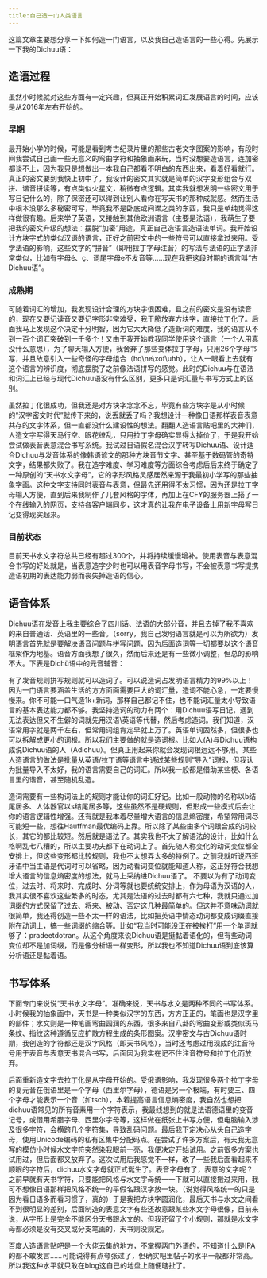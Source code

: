 ```yaml
---
title:自己造一门人类语言
---
```

这篇文章主要想分享一下如何造一门语言，以及我自己造语言的一些心得。先展示一下我的Dichuu语：

## 造语过程
虽然小时候就对这些方面有一定兴趣，但真正开始积累词汇发展语言的时间，应该是从2016年左右开始的。

### 早期
最开始小学的时候，可能是看到考古纪录片里的那些古老文字图案的影响，有段时间我尝试自己画一些无意义的弯曲字符和抽象画来玩，当时没想要造语言，连加密都谈不上，因为我只是想做出一本我自己都看不明白的东西出来，看着好看就行。真正的密文要到我快上初中了，我设计的密文其实就是简单的汉字变形组合与双拼、谐音拼读等，有点类似火星文，稍微有点逻辑。其实我就想发明一些密文用于写日记什么的，除了保密还可以得到让别人看你在写天书的那种成就感。然而生活中根本没那么多秘密可写，毕竟我不是卧底或间谍之类的东西，我只是单纯觉得这样做很有趣。后来学了英语，又接触到其他欧洲语言（主要是法语），我萌生了要把我的密文升级的想法：摆脱“加密”用途，真正自己造语言造语法单词。我开始设计方块字式的类似汉语的语言，正好之前密文中的一些符号可以直接拿过来用。受学法语的影响，这些文字的“拼音”（即用拉丁字母注音）的写法与法语的正字法非常类似，比如有字母é、ç、词尾字母e不发音等……现在我把这段时期的语言叫“古Dichuu语”。
### 成熟期
可随着词汇的增加，我发现设计合理的方块字很困难，且之前的密文是没有读音的，现在又要记读音又要记字形非常难受，我干脆放弃方块字，直接拉丁化了。后面我马上发现这个决定十分明智，因为它大大降低了造新词的难度，我的语言从不到一百个词汇突破到一千多个！又由于我开始教我同学使用这个语言（一个人用真没什么意思），为了聊天输入方便，我舍弃了那些变体拉丁字母，只用26个字母书写，并且故意引入一些奇怪的字母组合（hq\ne\xof\uhh），让人一眼看上去就有这个语言的辨识度，彻底摆脱了之前像法语拼写的感觉。此时的Dichuu与在语法和词汇上已经与现代Dichuu语没有什么区别，更多只是词汇量与书写方式上的区别。

虽然拉丁化很成功，但我还是对方块字念念不忘，毕竟有些方块字是从小时候的“汉字密文时代”就传下来的，说丢就丢了吗？我想设计一种像日语那样表音表意共存的文字体系，但一直都没什么建设性的想法。翻翻人造语言贴吧里的大神们，人造文字写得天马行空、眼花缭乱，只用拉丁字母确实显得太掉价了，于是我开始尝试做表音表意混合书写系统。我试过日语假名混合汉字转写Dichuu语、设计适合Dichuu与发音体系的像韩语谚文的那种方块音节文字、甚至基于数码管的奇特文字，结果都失败了。我在造字难度、学习难度等方面综合考虑后后来终于确定了一种原创的“天书水文字母”，它的字形风格灵感居然来源于我最初小学写的那些抽象字画。这种文字支持同时表音与表意，但最先还用得不太习惯，因为还是拉丁字母输入方便，直到后来我制作了几套风格的字体，再加上在CFY的服务器上搭了一个在线输入的网页，支持各客户端同步，这才真的让我在电子设备上用新字母写日记变得现实起来。

### 目前状态
目前天书水文字符总共已经有超过300个，并将持续缓慢增补。使用表音与表意混合书写的好处就是，当表意造字少时也可以用表音字母书写，不会被表意书写提携造语初期的表达能力弱而丧失掉造语的信心。
## 语音体系

Dichuu语在发音上我主要综合了四川话、法语的大部分音，并且去掉了我不喜欢的来自普通话、英语里的一些音。（sorry，我自己发明语言就是可以为所欲为）发明语言首先就是要解决语音问题与拼写问题，因为后面造词等一切都要以这个语音框架作为地基。语音方面我想了很久，然而后来还是有一些微小调整，但总的影响不大。下表是Dichü语中的元音辅音：

有了发音规则拼写规则就可以造词了。可以说造词占发明语言精力的99%以上！因为一门语言要涵盖生活的方方面面需要巨大的词汇量，造词不能心急，一定要慢慢来。你不可能一口气造1k+新词，那样自己都记不住，也不能词汇量太小导致语言的基本表达能力都不够。我坚持造词的动力有两个：用Dichuu语写日记，遇到无法表达但又不生僻的词就先用汉语\英语等代替，然后考虑造词。我们知道，汉语常用字就是两千左右，但常用词组肯定早就上万了。英语单词固然多，但很多也可以拆解成更小的词根。所以我们主要做的就是造词根。比如人(A)与Dichuu语构成说Dichuu语的人（Adichuu）。但真正用起来你就会发现词根远远不够用。某些人造语言的做法是批量从英语/拉丁语等语言中通过某些规则“导入”词根，但我认为批量导入不太好，我的语言需要自己的词汇。所以我一般都是借助某些梗、各语言里的谐音，甚至随机乱造。

造词需要有一些构词法上的规则才能让你的词汇好记。比如一般动物的名称以b结尾居多、人体器官以s结尾居多等，这些虽然不是硬规则，但形成一些模式后会让你的语言逻辑性增强。还有就是我本着尽量增大语言的信息熵密度，希望常用词尽可能短一些，想往Hauffman最优编码上靠。所以除了某些由多个词跟合成的词较长，其它的都比较短。然后就是语法了。其实我也不太了解语法的设计，比如什么格啊乱七八糟的，所以主要功夫都下在动词上了。首先随人称变化的动词变位都全安排上，但这些变形都比较规则，我也不太想弄太多的特例了。之前我就听说西班牙语中当主语是代词时可以省略，因为动看词变位就能知道人称，这正好符合我想增大语言的信息熵密度的想法，就马上采纳进Dichuu语了。
不要以为有了动词变位，过去时、将来时、完成时、分词等就也要统统安排上，作为母语为汉语的人，我其实很不喜欢这些繁多的时态，尤其是法语的过去时都有六七种，我就只通过加词缀的方式保留了过去、将来、被动、否定这几种最简单的。但这并不意味动词就很简单，我还得创造一些不太一样的语法，比如把英语中情态动词都变成词缀直接附在动词上，搞一些词缀的缩合等。比如“我当时可能没正在被挨打”用一个单词就够了：pradeetdotran。从这个角度来说Dichuu语是挺黏着语化的，但有些动词变位却不是加词缀，而是像分析语一样变形，所以我也不知道Dichuu语到底该算分析语还是黏着语。

## 书写体系

下面专门来说说“天书水文字母”。准确来说，天书与水文是两种不同的书写体系。小时候我的抽象画中，天书是一种类似汉字的东西，方方正正的，笔画也是汉字里的部件；水文则是一种笔画弯曲圆润的东西，很多来自八卦的弯曲变形或类似斑马条纹、指纹这种遵循反应扩散方程生成的条形图案。汉字密文与古Dichuu语时期，我创造的字符都还是汉字风格（即天书风格），当时还考虑过用现成的注音符号用于表音与表意天书混合书写，后面因为我实在记不住注音符号和拉丁化而放弃。

后面重新造文字去拉丁化是从字母开始的。受俄语影响，我发现很多两个拉丁字母的复元音在俄语里是一个字母（西里尔字母），德语是另一个极端，有时要三、四个字母才能表示一个音（如tsch），本着提高语言信息熵密度，我自然也想把dichuu语常见的所有音素用一个字符表示，我最线想到的就是法语德语里的变音记号，或借用希腊字母、西里尔字母等，这样做在纸张上书写方便，但电脑输入涉及很多字符，会横跨几个字符集，导致乱码问题。最后我下定决心从头自己造字母，使用Unicode编码的私有区集中分配码点。在尝试了许多方案后，有天我无意写的模仿小时候水文字符突然染我眼前一亮，我便决定开始试用。之前很多方案也试用过，但后面都又放弃了。这次试用后我感觉不一样，改了一些我后面看起来不顺眼的字符后，dichuu水文字母就正式诞生了。表音字母有了，表意的文字呢？之前早就有天书字符，只要能把风格与水文字母统一一下就可以直接搬过来用，我可不想像日语那样把风格不统一的平假名跟汉字放一块。（说觉得风格统一的只是因为看日语多而看习惯了，真的）于是我把方块字圆润化，最后天书与水文之间看不到很明显的差别，后面制造的表意文字有些还故意跟某些水文字母很像，目前来说，从字形上是完全不能区分天书跟水文的。但我还留了个小规则，那就是水文字母都必须是没有交叉或分支笔画的，天书则没规定。

百度人造语言贴吧是一个大佬云集的地方，不掌握两门外语的，不知道什么是IPA的都不敢发言……可能说得有点夸张过了，但确实吧里帖子的水平一般都非常高。所以我这种水平就只敢在blog这自己的地盘上随便瞎扯了。